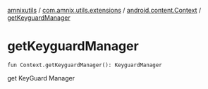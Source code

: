 [amnixutils](../../index.md) / [com.amnix.utils.extensions](../index.md) / [android.content.Context](index.md) / [getKeyguardManager](./get-keyguard-manager.md)

# getKeyguardManager

`fun Context.getKeyguardManager(): KeyguardManager`

get KeyGuard Manager

